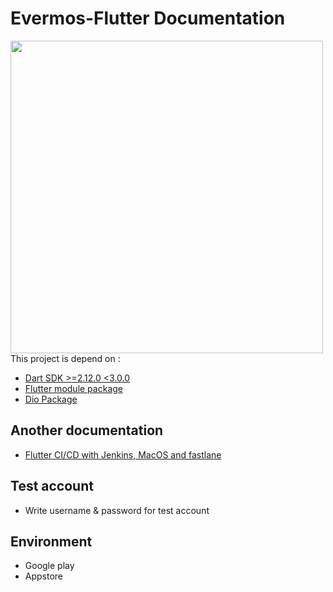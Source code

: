 # Evermos-Flutter Documentation
<img src="https://user-images.githubusercontent.com/83566781/117230672-c969d780-ae47-11eb-924c-3b3382a91e52.jpeg" width="500"><br>
This project is depend on :
- [Dart SDK >=2.12.0 <3.0.0](https://dart.dev/get-dart)
- [Flutter module package](https://github.com/evermos/flutter-module)
- [Dio Package](https://pub.dev/packages/dio)


## **Another documentation**
- [Flutter CI/CD with Jenkins, MacOS and fastlane](https://github.com/evermos/evermos-flutter/wiki/Flutter-CI-CD)

## **Test account**

- Write username & password for test account

## **Environment**

- Google play
- Appstore